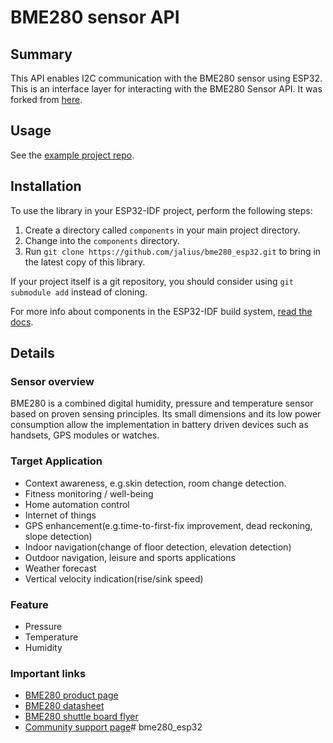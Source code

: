 # BME280 sensor API
## Summary
This API enables I2C communication with the BME280 sensor using ESP32.
This is an interface layer for interacting with the BME280 Sensor API. It was forked from [here](https://github.com/boschsensortec/BME280_SensorAPI).
## Usage
See the [example project repo](https://github.com/jalius/bme280_esp32_example).
## Installation
To use the library in your ESP32-IDF project, perform the following steps:

1. Create a directory called `components` in your main project directory.
2. Change into the `components` directory.
3. Run `git clone https://github.com/jalius/bme280_esp32.git` to bring in the latest copy of this library.

If your project itself is a git repository, you should consider using `git submodule add` instead of cloning.

For more info about components in the ESP32-IDF build system, [read the docs](https://docs.espressif.com/projects/esp-idf/en/stable/esp32/api-guides/build-system.html).
## Details
### Sensor overview

BME280 is a combined digital humidity, pressure and temperature sensor based on proven sensing principles.
Its small dimensions and its low power consumption allow the implementation in battery driven devices such as
handsets, GPS modules or watches.

### Target Application
- Context awareness, e.g.skin detection, room change detection.
- Fitness monitoring / well-being
- Home automation control
- Internet of things
- GPS enhancement(e.g.time-to-first-fix improvement, dead reckoning, slope detection)
- Indoor navigation(change of floor detection, elevation detection)
- Outdoor navigation, leisure and sports applications
- Weather forecast
- Vertical velocity indication(rise/sink speed)

### Feature
- Pressure
- Temperature
- Humidity

### Important links

- [BME280 product page](https://www.bosch-sensortec.com/products/environmental-sensors/humidity-sensors-bme280/)
- [BME280 datasheet](https://www.bosch-sensortec.com/media/boschsensortec/downloads/datasheets/bst-bme280-ds002.pdf)
- [BME280 shuttle board flyer](https://www.bosch-sensortec.com/media/boschsensortec/downloads/shuttle_board_flyer/application_board_3_1/bst-bme280-sf000.pdf)
- [Community support page](https://community.bosch-sensortec.com)# bme280_esp32
